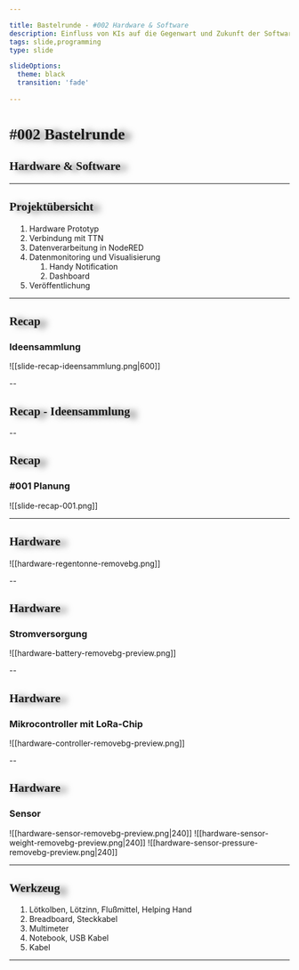 ```yaml
---

title: Bastelrunde - #002 Hardware & Software
description: Einfluss von KIs auf die Gegenwart und Zukunft der Software-Entwicklung.
tags: slide,programming
type: slide

slideOptions:
  theme: black
  transition: 'fade'
  
---
```


<!-- slide bg="[[vergissberlin_young_person_in_a_garden_with_a_microcontroller_e_4b8f3925-109e-4348-b8c7-eceac7ae8b4e.png]]" data-auto-animate     -->

# #002 Bastelrunde
<!-- element style="padding-top: 30%" -->
## Hardware & Software


---
## Projektübersicht

1. Hardware Prototyp
3. Verbindung mit TTN<!-- element class="fragment" -->
4. Datenverarbeitung in NodeRED<!-- element class="fragment" -->
5. Datenmonitoring und Visualisierung<!-- element class="fragment" -->
	1. Handy Notification
	2. Dashboard
6. Veröffentlichung<!-- element class="fragment" -->

---

## Recap
### Ideensammlung

![[slide-recap-ideensammlung.png|600]]

--

## Recap - Ideensammlung


<!--
	1. Briefkasteneinwurf
	2. Smarte Regentonne
	3. Bodenfeuchte-Sensor
-->

--
## Recap
### #001 Planung

![[slide-recap-001.png]]

---

## Hardware

![[hardware-regentonne-removebg.png]]

--

## Hardware
### Stromversorgung

![[hardware-battery-removebg-preview.png]]


--

## Hardware
### Mikrocontroller mit LoRa-Chip

![[hardware-controller-removebg-preview.png]]

--

## Hardware
### Sensor

<split even gap="1">
![[hardware-sensor-removebg-preview.png|240]]
![[hardware-sensor-weight-removebg-preview.png|240]]
![[hardware-sensor-pressure-removebg-preview.png|240]]
</split>

---

## Werkzeug

1. Lötkolben, Lötzinn, Flußmittel, Helping Hand
2. Breadboard, Steckkabel
3. Multimeter
4. Notebook, USB Kabel
5. Kabel

---

<!--
1. Titelbild
2. Projektübersicht
	1. Planung
	2. Hardware Prototyp
	3. Verbindung mit TTN
	4. Datenverarbeitung in NodeRED
	5. Datenmonitoring und Visualisierung
		1. Handy Notification
		2. Dashboard
	6. Veröffentlichung
3. Recap Planung
4. Hardware Prototyp
	1. Hardware
		1. Microcontroller
		2. Energieversorgung
		3. Breadboard + Kabel
	2. Werkzeug
		1. Lötkolben + Lötzinn
-->
<style>
@import url('https://fonts.googleapis.com/css2?family=Permanent+Marker&display=swap');

h1, h2 {
	font-family: 'Permanent Marker', cursive !important;
	text-shadow: 12px 2px 12px #00000099 !important;
}
ol, ul {
	margin-left: 12px !important;
	padding-left: 12px;
}
li, p {
	text-align: left;
}
li {
	margin-left: 12px !important;
}
.reveal section img {
	border: 0;
}
</style>
